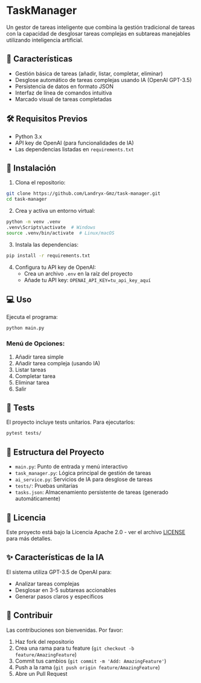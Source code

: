 # TaskManager

Un gestor de tareas inteligente que combina la gestión tradicional de tareas con la capacidad de desglosar tareas complejas en subtareas manejables utilizando inteligencia artificial.

## 🌟 Características

- Gestión básica de tareas (añadir, listar, completar, eliminar)
- Desglose automático de tareas complejas usando IA (OpenAI GPT-3.5)
- Persistencia de datos en formato JSON
- Interfaz de línea de comandos intuitiva
- Marcado visual de tareas completadas

## 🛠️ Requisitos Previos

- Python 3.x
- API key de OpenAI (para funcionalidades de IA)
- Las dependencias listadas en `requirements.txt`

## 🚀 Instalación

1. Clona el repositorio:
```bash
git clone https://github.com/Landryx-Gmz/task-manager.git
cd task-manager
```

2. Crea y activa un entorno virtual:
```bash
python -m venv .venv
.venv\Scripts\activate  # Windows
source .venv/bin/activate  # Linux/macOS
```

3. Instala las dependencias:
```bash
pip install -r requirements.txt
```

4. Configura tu API key de OpenAI:
   - Crea un archivo `.env` en la raíz del proyecto
   - Añade tu API key: `OPENAI_API_KEY=tu_api_key_aquí`

## 💻 Uso

Ejecuta el programa:
```bash
python main.py
```

### Menú de Opciones:
1. Añadir tarea simple
2. Añadir tarea compleja (usando IA)
3. Listar tareas
4. Completar tarea
5. Eliminar tarea
6. Salir

## 🧪 Tests

El proyecto incluye tests unitarios. Para ejecutarlos:
```bash
pytest tests/
```

## 📁 Estructura del Proyecto

- `main.py`: Punto de entrada y menú interactivo
- `task_manager.py`: Lógica principal de gestión de tareas
- `ai_service.py`: Servicios de IA para desglose de tareas
- `tests/`: Pruebas unitarias
- `tasks.json`: Almacenamiento persistente de tareas (generado automáticamente)

## 📝 Licencia

Este proyecto está bajo la Licencia Apache 2.0 - ver el archivo [LICENSE](LICENSE) para más detalles.

## ✨ Características de la IA

El sistema utiliza GPT-3.5 de OpenAI para:
- Analizar tareas complejas
- Desglosar en 3-5 subtareas accionables
- Generar pasos claros y específicos

## 👥 Contribuir

Las contribuciones son bienvenidas. Por favor:
1. Haz fork del repositorio
2. Crea una rama para tu feature (`git checkout -b feature/AmazingFeature`)
3. Commit tus cambios (`git commit -m 'Add: AmazingFeature'`)
4. Push a la rama (`git push origin feature/AmazingFeature`)
5. Abre un Pull Request 
